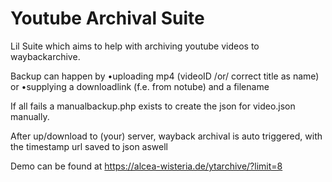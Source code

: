 
# Youtube Archival Suite

Lil Suite which aims to help with archiving youtube videos to waybackarchive.

Backup can happen by 
•uploading mp4 (videoID /or/ correct title as name)
 or 
•supplying  a downloadlink (f.e. from notube) and a filename

If all fails a manualbackup.php exists to create the json for video.json manually.

After up/download to (your) server, wayback archival is auto triggered, with the timestamp url saved to json aswell

Demo can be found at https://alcea-wisteria.de/ytarchive/?limit=8